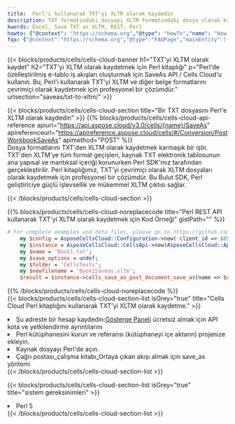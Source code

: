 ```yaml
---
title:  Perl'i kullanarak TXT'yi XLTM olarak kaydedin
description: TXT formatındaki dosyayı XLTM formatındaki dosya olarak kaydetmek için Perl için Aspose.Cells Cloud SDK'yı kullanma.
kwords: Excel, Save TXT as XLTM, REST, Perl
howto: {"@context": "https://schema.org","@type": "HowTo","name": "How to save TXT as XLTM using the Cells Cloud Perl library.","description": "How to save TXT as XLTM using the Cells Cloud Perl library.","image": {"@type": "ImageObject"},"url": "/perl/saveas/txt-to-xltm/","step": [{ "@type": "HowToStep","name": "How to save TXT as XLTM using the Cells Cloud Perl library. step 1", "image": {"@type": "ImageObject",},"url": "/perl/saveas/txt-to-xltm/","text": "Register an account at <a href='https://dashboard.aspose.cloud/'>Dashboard</a> to get free API quota & authorization details",},{ "@type": "HowToStep","name": "How to save TXT as XLTM using the Cells Cloud Perl library. step 1", "image": {"@type": "ImageObject",},"url": "/perl/saveas/txt-to-xltm/","text": "Install Perl library and add the reference (import the library) to your project.",},{ "@type": "HowToStep","name": "How to save TXT as XLTM using the Cells Cloud Perl library. step 1", "image": {"@type": "ImageObject",},"url": "/perl/saveas/txt-to-xltm/","text": "Open the source file in Perl.",},{ "@type": "HowToStep","name": "How to save TXT as XLTM using the Cells Cloud Perl library. step 1", "image": {"@type": "ImageObject",},"url": "/perl/saveas/txt-to-xltm/","text": "Call post_workbook_save_as method to get the resultant stream",}, ],"supply": {"@type": "HowToSupply","name": "document"},"tool": [{"@type": "HowToTool","name": "VIM, Visual Studio Code, Eclipse"},{"@type": "HowToTool","name": "Aspose Cells"}],"totalTime": "PT6M"}
fqa: {"@context":"https://schema.org","@type":"FAQPage","mainEntity":[{"@type":"Question","name":"Why save file as other formats file in C# using REST API?","acceptedAnswer":{"@type":"Answer","text":"Documents are encoded in many ways, and some files may be incompatible with the software you use. To open and read such files, just save them as appropriate file formats.<br/><ol><li>Install .NET SDK and add the reference (import the library) to your project.</li><li>Open the source file in C# using REST API.</li><li>Call the PostWorkbookSaveAsRequest() method, passing an output filename with required extension.</li><li>Get the result of save as a separate file.</li></ol>"}},{"@type":"Question","name":"What file formats can I save as with your C# library?","acceptedAnswer":{"@type":"Answer","text":"We support a variety of file formats for conversion using .NET library, including XLSX, Excel, xls , PDF, CSV, HTML, Markdown, XML, PNG, JPG, TIFF, Json, TXT and many more."}},{"@type":"Question","name":"What is the maximum allowed file size for conversion using this .NET library?","acceptedAnswer":{"@type":"Answer","text":"There are no file size limits for format conversions using .NET library."}}]}
---
```

{{< blocks/products/cells/cells-cloud-banner h1="TXT\'yi XLTM olarak kaydet" h2="TXT\'yi XLTM olarak kaydetmek için Perl kitaplığı" p="Perl\'de özelleştirilmiş e-tablo iş akışları oluşturmak için SaveAs API / Cells Cloud\'u kullanın. Bu, Perl\'i kullanarak TXT\'yi XLTM ve diğer belge formatlarını çevrimiçi olarak kaydetmek için profesyonel bir çözümdür." urlsection="saveas/txt-to-xltm/" >}}

{{< blocks/products/cells/cells-cloud-section title="Bir TXT dosyasını Perl\'e XLTM olarak kaydedin" >}}
{{% blocks/products/cells/cells-cloud-api-reference apiurl="https://api.aspose.cloud/v3.0/cells/{name}/SaveAs" apireferenceurl="https://apireference.aspose.cloud/cells/#/Conversion/PostWorkbookSaveAs" apimethod="POST" %}}
<br/>
Dosya formatlarını TXT'den XLTM olarak kaydetmek karmaşık bir iştir. TXT'den XLTM'ye tüm format geçişleri, kaynak TXT elektronik tablosunun ana yapısal ve mantıksal içeriği korunurken Perl SDK'mız tarafından gerçekleştirilir. Perl kitaplığımız, TXT'yi çevrimiçi olarak XLTM dosyaları olarak kaydetmek için profesyonel bir çözümdür. Bu Bulut SDK, Perl geliştiriciye güçlü işlevsellik ve mükemmel XLTM çıktısı sağlar.

{{< /blocks/products/cells/cells-cloud-section >}}

{{% blocks/products/cells/cells-cloud-noreplacecode title="Perl REST API kullanarak TXT\'yi XLTM olarak kaydetmek için Kod Örneği" gistPath="" %}}
  
```perl
# For complete examples and data files, please go to https://github.com/aspose-cells-cloud/aspose-cells-cloud-perl/
    my $config = AsposeCellsCloud::Configuration->new( client_id => $ENV{'ProductClientId'}, client_secret => $ENV{'ProductClientSecret'});
    my $instance = AsposeCellsCloud::CellsApi->new(AsposeCellsCloud::ApiClient->new( $config));
    my $name = 'Book1.txt';
    my $save_options = undef;
    my $folder = 'CellsTests';
    my $newfilename = 'Book1Saveas.xltm';
    $result = $instance->cells_save_as_post_document_save_as(name => $name,save_options => $save_options, newfilename => $newfilename, folder => $folder);
```
  
{{% /blocks/products/cells/cells-cloud-noreplacecode %}}
<br/>
{{< blocks/products/cells/cells-cloud-section-list isGrey="true" title="Cells Cloud Perl kitaplığını kullanarak TXT\'yi XLTM olarak kaydetme." >}}
<li> Şu adreste bir hesap kaydedin:<a href="https://dashboard.aspose.cloud/">Gösterge Paneli</a> ücretsiz almak için API kota ve yetkilendirme ayrıntılarını</li>
<li>Perl kütüphanesini kurun ve referansı (kütüphaneyi içe aktarın) projenize ekleyin.</li>
<li>Kaynak dosyayı Perl'de açın.</li>
<li>Çağrı postası_çalışma kitabı_Ortaya çıkan akışı almak için save_as yöntemi</li>
{{< /blocks/products/cells/cells-cloud-section-list >}}

{{< blocks/products/cells/cells-cloud-section-list isGrey="true" title="sistem gereksinimleri" >}}
<li>Perl 5</li>
{{< /blocks/products/cells/cells-cloud-section-list >}}
